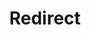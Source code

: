 ---
layout: src/layouts/Redirect.astro
pubDate: 2023-01-01
modDate: 2024-04-15
title: Redirect
redirect: /docs/administration/high-availability/auto-scaling-high-availability-nodes
description: Auto scaling high availability nodes
---